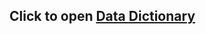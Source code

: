 ## Click to open [Data Dictionary](https://drive.google.com/file/d/19CLN9K0_4h0AjqEQCLIoFk6m03djf8lB/view?usp=sharing)
